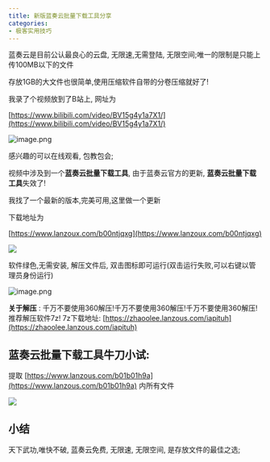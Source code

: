 ```yaml
---
title: 新版蓝奏云批量下载工具分享
categories:
- 极客实用技巧
---
```



蓝奏云是目前公认最良心的云盘, 无限速,无需登陆, 无限空间;唯一的限制是只能上传100MB以下的文件

存放1GB的大文件也很简单,使用压缩软件自带的分卷压缩就好了!

我录了个视频放到了B站上, 网址为

[https://www.bilibili.com/video/BV15g4y1a7X1/](https://www.bilibili.com/video/BV15g4y1a7X1/)

![image.png](https://cdn.fangyuanxiaozhan.com/assets/1694247965022E2C3ypra.png)

感兴趣的可以在线观看, 包教包会; 

视频中涉及到一个**蓝奏云批量下载工具**, 由于蓝奏云官方的更新, **蓝奏云批量下载工具**失效了!

我找了一个最新的版本,完美可用,这里做一个更新

下载地址为 

[https://www.lanzoux.com/b00ntjqxg](https://www.lanzoux.com/b00ntjqxg)

![](https://cdn.fangyuanxiaozhan.com/assets/1694247967233MdfnzC14.png)

软件绿色,无需安装, 解压文件后, 双击图标即可运行(双击运行失败,可以右键以管理员身份运行)

![image.png](https://cdn.fangyuanxiaozhan.com/assets/16942479690798RtcWZ7t.png)

**关于解压** : 千万不要使用360解压!千万不要使用360解压!千万不要使用360解压! 推荐解压软件7z!
7z下载地址: 
[https://zhaoolee.lanzous.com/iapituh](https://zhaoolee.lanzous.com/iapituh)

## 蓝奏云批量下载工具牛刀小试:

提取 [https://www.lanzous.com/b01b01h9a](https://www.lanzous.com/b01b01h9a) 内所有文件

![](https://cdn.fangyuanxiaozhan.com/assets/1694247971934xeGibYnE.png)


## 小结

天下武功,唯快不破, 蓝奏云免费, 无限速, 无限空间, 是存放文件的最佳之选;